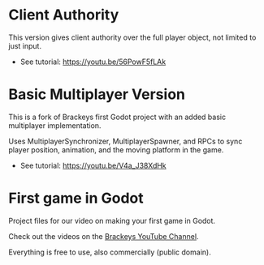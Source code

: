 # Client Authority

This version gives client authority over the full player object, not limited to just input.  

- See tutorial: https://youtu.be/56PowF5fLAk  


# Basic Multiplayer Version

This is a fork of Brackeys first Godot project with an added basic multiplayer implementation. 

Uses MultiplayerSynchronizer, MultiplayerSpawner, and RPCs to sync player position, animation, and the moving platform in the game.

- See tutorial: https://youtu.be/V4a_J38XdHk


# First game in Godot
Project files for our video on making your first game in Godot.

Check out the videos on the [Brackeys YouTube Channel](http://youtube.com/brackeys).

Everything is free to use, also commercially (public domain).
